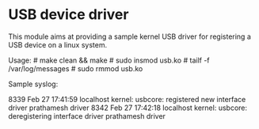 USB device driver
=================

This module aims at providing a sample kernel USB driver for
registering a USB device on a linux system.

Usage:
	# make clean && make
	# sudo insmod usb.ko
	# tailf -f /var/log/messages
	# sudo rmmod usb.ko

Sample syslog:

8339 Feb 27 17:41:59 localhost kernel: usbcore: registered new interface driver prathamesh driver
8342 Feb 27 17:42:18 localhost kernel: usbcore: deregistering interface driver prathamesh driver

